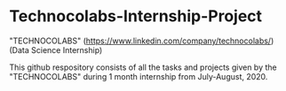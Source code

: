 # Technocolabs-Internship-Project

"TECHNOCOLABS" (https://www.linkedin.com/company/technocolabs/) 
(Data Science Internship)

This github respository consists of all the tasks and projects given by the "TECHNOCOLABS" during 1 month internship from July-August, 2020.

